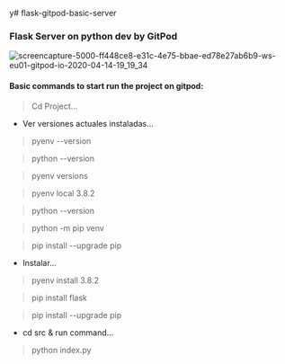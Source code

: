 y# flask-gitpod-basic-server


###  Flask Server on python dev by GitPod

![screencapture-5000-ff448ce8-e31c-4e75-bbae-ed78e27ab6b9-ws-eu01-gitpod-io-2020-04-14-19_19_34](https://user-images.githubusercontent.com/60494113/79254487-149ff980-7e85-11ea-85e9-aa0983fe8f63.jpg)



#### Basic commands to start run the project on gitpod:

 > Cd Project...
 
 - Ver versiones actuales instaladas...
 
 > pyenv --version
 
 > python --version

 > pyenv versions

 > pyenv local 3.8.2 

 > python --version

 > python -m pip venv

 > pip install --upgrade pip
 
 
 - Instalar...
 
 > pyenv install 3.8.2
 
 > pip install flask
 
 > pip install --upgrade pip

- cd src & run command...

> python index.py


